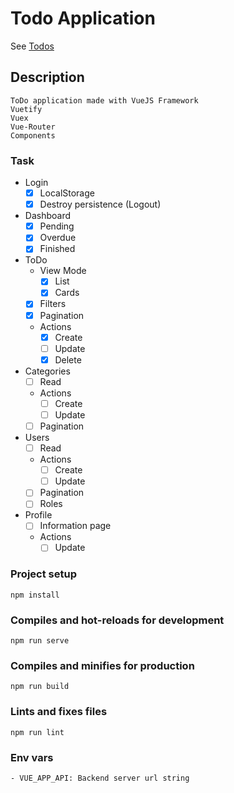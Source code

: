 # Todo Application
See [Todos](https://todos.andresliscanoa.vercel.app)

## Description

```
ToDo application made with VueJS Framework
Vuetify
Vuex
Vue-Router
Components
```

### Task
- Login
    - [x] LocalStorage
    - [x] Destroy persistence (Logout)
- Dashboard
    - [x] Pending
    - [x] Overdue
    - [x] Finished
- ToDo
    - View Mode
        - [x] List
        - [x] Cards
    - [x] Filters
    - [x] Pagination
    - Actions
        - [x] Create
        - [ ] Update
        - [x] Delete
- Categories
    - [ ] Read
    - Actions
        - [ ] Create
        - [ ] Update
    - [ ] Pagination
- Users
    - [ ] Read
    - Actions
        - [ ] Create
        - [ ] Update
    - [ ] Pagination
    - [ ] Roles
- Profile
    - [ ] Information page
    - Actions
        - [ ] Update

### Project setup
```
npm install
```

### Compiles and hot-reloads for development
```
npm run serve
```

### Compiles and minifies for production
```
npm run build
```

### Lints and fixes files
```
npm run lint
```

### Env vars
```
- VUE_APP_API: Backend server url string
```
